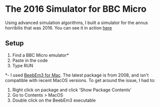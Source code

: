 # The 2016 Simulator for BBC Micro
Using advanced simulation algorithms, I built a simulator for the annus horribilis that was 2016. You can see it in action [here](https://twitter.com/angryflatcap/status/802065968214265856)

## Setup
1. Find a BBC Micro emulator*
2. Paste in the code
3. Type RUN


\*- I used [BeebEm3 for Mac](https://www.g7jjf.com/download.htm). The latest package is from 2008, and isn't compatible with recent MacOS versions. To get around the issue, I had to: 
1. Right click on package and click 'Show Package Contents'
2. Go to Contents > MacOS
3. Double click on the BeebEm3 executable
